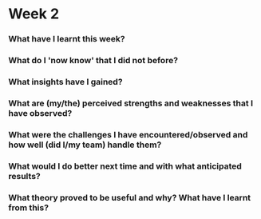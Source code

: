 # Week 2


### What have I learnt this week?
### What do I 'now know' that I did not before?
### What insights have I gained?
### What are (my/the) perceived strengths and weaknesses that I have observed?
### What were the challenges I have encountered/observed and how well (did I/my team) handle them?
### What would I do better next time and with what anticipated results?
### What theory proved to be useful and why? What have I learnt from this?

